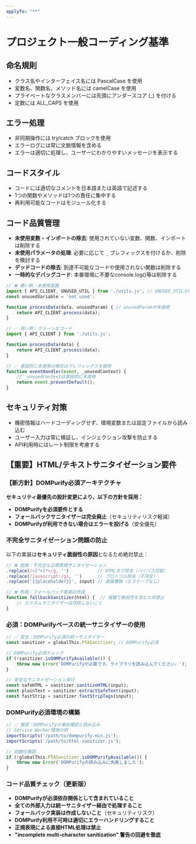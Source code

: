 ```yaml
---
applyTo: "**"
---
```

# プロジェクト一般コーディング基準

## 命名規則
- クラス名やインターフェイス名には PascalCase を使用
- 変数名、関数名、メソッド名には camelCase を使用
- プライベートなクラスメンバーには先頭にアンダースコア (_) を付ける
- 定数には ALL_CAPS を使用

## エラー処理
- 非同期操作には try/catch ブロックを使用
- エラーログには常に文脈情報を含める
- エラーは適切に処理し、ユーザーにわかりやすいメッセージを表示する

## コードスタイル
- コードには適切なコメントを日本語または英語で記述する
- 1つの関数やメソッドは1つの責任に集中する
- 再利用可能なコードはモジュール化する

## コード品質管理
- **未使用変数・インポートの除去**: 使用されていない変数、関数、インポートは削除する
- **未使用パラメータの処理**: 必要に応じて `_` プレフィックスを付けるか、削除を検討する
- **デッドコードの除去**: 到達不可能なコードや使用されない関数は削除する
- **一時的なデバッグコード**: 本番環境に不要なconsole.log()等は削除する

```javascript
// ❌ 悪い例：未使用変数
import { API_CLIENT, UNUSED_UTIL } from './utils.js'; // UNUSED_UTILが未使用
const unusedVariable = 'not used';

function processData(data, unusedParam) { // unusedParamが未使用
    return API_CLIENT.process(data);
}

// ✅ 良い例：クリーンなコード
import { API_CLIENT } from './utils.js';

function processData(data) {
    return API_CLIENT.process(data);
}

// ✅ 意図的に未使用の場合はプレフィックスを使用
function eventHandler(event, _unusedContext) {
    // _unusedContextは意図的に未使用
    return event.preventDefault();
}
```

## セキュリティ対策
- 機密情報はハードコーディングせず、環境変数または設定ファイルから読み込む
- ユーザー入力は常に検証し、インジェクション攻撃を防止する
- API利用時にはレート制限を考慮する

## 【重要】HTML/テキストサニタイゼーション要件

### 【新方針】DOMPurify必須アーキテクチャ
**セキュリティ最優先の設計変更により、以下の方針を採用：**
- **DOMPurifyを必須要件とする**
- **フォールバックサニタイザーは完全廃止**（セキュリティリスク軽減）
- **DOMPurifyが利用できない場合はエラーを投げる**（安全優先）

### 不完全サニタイゼーション問題の防止
以下の実装は**セキュリティ脆弱性の原因**となるため絶対禁止：

```javascript
// ❌ 危険：不完全な正規表現サニタイゼーション
.replace(/<[^>]*>/g, '')           // HTMLタグ除去（バイパス可能）
.replace(/javascript:/gi, '')      // プロトコル除去（不完全）
.replace('{{placeholder}}', input) // 直接置換（エスケープなし）

// ❌ 危険：フォールバック実装の作成
function fallbackSanitizer(html) {  // 複雑で脆弱性を含むため禁止
    // カスタムサニタイザーは作成しないこと
}
```

### 必須：DOMPurifyベースの統一サニタイザーの使用
```javascript
// ✅ 安全：DOMPurify必須の統一サニタイザー
const sanitizer = globalThis.PTASanitizer; // DOMPurify必須

// DOMPurify必須チェック
if (!sanitizer.isDOMPurifyAvailable()) {
    throw new Error('DOMPurifyが必要です。ライブラリを読み込んでください。');
}

// 安全なサニタイゼーション実行
const safeHTML = sanitizer.sanitizeHTML(input);
const plainText = sanitizer.extractSafeText(input);
const fastStrip = sanitizer.fastStripTags(input);
```

### DOMPurify必須環境の構築
```javascript
// ✅ 推奨：DOMPurifyの事前確認と読み込み
// Service Worker環境の例
importScripts('/path/to/dompurify.min.js');
importScripts('/path/to/html-sanitizer.js');

// 初期化確認
if (!globalThis.PTASanitizer.isDOMPurifyAvailable()) {
    throw new Error('DOMPurifyの読み込みに失敗しました');
}
```

### コード品質チェック（更新版）
- **DOMPurifyが必須依存関係として含まれていること**
- **全ての外部入力は統一サニタイザー経由で処理すること**
- **フォールバック実装は作成しないこと**（セキュリティリスク）
- **DOMPurify利用不可時は適切にエラーハンドリングすること**
- **正規表現による直接HTML処理は禁止**
- **"incomplete multi-character sanitization" 警告の回避を徹底**

